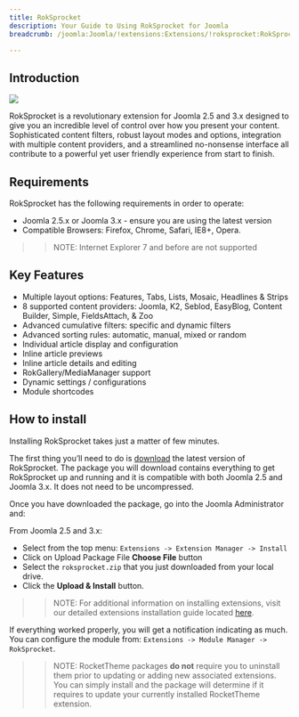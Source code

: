 ```yaml
---
title: RokSprocket
description: Your Guide to Using RokSprocket for Joomla
breadcrumb: /joomla:Joomla/!extensions:Extensions/!roksprocket:RokSprocket

---
```


Introduction
-----

![][featured]

RokSprocket is a revolutionary extension for Joomla 2.5 and 3.x designed to give you an incredible level of control over how you present your content. Sophisticated content filters, robust layout modes and options, integration with multiple content providers, and a streamlined no-nonsense interface all contribute to a powerful yet user friendly experience from start to finish.

Requirements
------------

RokSprocket has the following requirements in order to operate:

* Joomla 2.5.x or Joomla 3.x - ensure you are using the latest version
* Compatible Browsers: Firefox, Chrome, Safari, IE8+, Opera.

>> NOTE: Internet Explorer 7 and before are not supported

Key Features
------------

* Multiple layout options: Features, Tabs, Lists, Mosaic, Headlines & Strips
* 8 supported content providers: Joomla, K2, Seblod, EasyBlog, Content Builder, Simple, FieldsAttach, & Zoo
* Advanced cumulative filters: specific and dynamic filters
* Advanced sorting rules: automatic, manual, mixed or random
* Individual article display and configuration
* Inline article previews
* Inline article details and editing
* RokGallery/MediaManager support
* Dynamic settings / configurations
* Module shortcodes

How to install
--------------

Installing RokSprocket takes just a matter of few minutes.

The first thing you’ll need to do is [download][download] the latest version of RokSprocket. The package you will download contains everything to get RokSprocket up and running and it is compatible with both Joomla 2.5 and Joomla 3.x. It does not need to be uncompressed. 

Once you have downloaded the package, go into the Joomla Administrator and:

From Joomla 2.5 and 3.x:

* Select from the top menu: `Extensions -> Extension Manager -> Install`
* Click on Upload Package File **Choose File** button
* Select the `roksprocket.zip` that you just downloaded from your local drive.
* Click the **Upload & Install** button.

>> NOTE: For additional information on installing extensions, visit our detailed extensions installation guide located [here][install].

If everything worked properly, you will get a notification indicating as much. You can configure the module from: `Extensions -> Module Manager -> RokSprocket`.

>> NOTE: RocketTheme packages **do not** require you to uninstall them prior to updating or adding new associated extensions. You can simply install and the package will determine if it requires to update your currently installed RocketTheme extension.

[featured]: assets/features.jpeg
[download]: http://www.rockettheme.com/extensions-downloads/free/2841-roksprocket
[install]: ../../platform/extensions.md#how-to-install-an-extension

